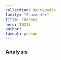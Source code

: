 ```yaml
---
collection: Harrypedia
family: "Scamander"
title: Theseus
hero: I0213
author: 
layout: person
---
```



### Analysis

